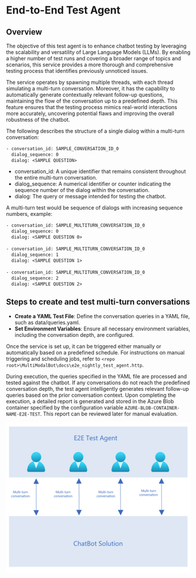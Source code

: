 # End-to-End Test Agent

## Overview
The objective of this test agent is to enhance chatbot testing by leveraging the scalability and versatility of Large Language Models (LLMs). By enabling a higher number of test runs and covering a broader range of topics and scenarios, this service provides a more thorough and comprehensive testing process that identifies previously unnoticed issues.

The service operates by spawning multiple threads, with each thread simulating a multi-turn conversation. Moreover, it has the capability to automatically generate contextually relevant follow-up questions, maintaining the flow of the conversation up to a predefined depth. This feature ensures that the testing process mimics real-world interactions more accurately, uncovering potential flaws and improving the overall robustness of the chatbot.

The following describes the structure of a single dialog within a multi-turn conversation:

```
- conversation_id: SAMPLE_CONVERSATION_ID_0
  dialog_sequence: 0
  dialog: <SAMPLE QUESTION>
```
- conversation_id: A unique identifier that remains consistent throughout the entire multi-turn conversation.
- dialog_sequence: A numerical identifier or counter indicating the sequence number of the dialog within the conversation.
- dialog: The query or message intended for testing the chatbot.

A multi-turn test would be sequence of dialogs with increasing sequence numbers, example:
```
- conversation_id: SAMPLE_MULTITURN_CONVERSATION_ID_0
  dialog_sequence: 0
  dialog: <SAMPLE QUESTION 0>

- conversation_id: SAMPLE_MULTITURN_CONVERSATION_ID_0
  dialog_sequence: 1
  dialog: <SAMPLE QUESTION 1>

- conversation_id: SAMPLE_MULTITURN_CONVERSATION_ID_0
  dialog_sequence: 2
  dialog: <SAMPLE QUESTION 2>
```

## Steps to create and test multi-turn conversations
- **Create a YAML Test File**: Define the conversation queries in a YAML file, such as data/queries.yaml.
- **Set Environment Variables**: Ensure all necessary environment variables, including the conversation depth, are configured.

Once the service is set up, it can be triggered either manually or automatically based on a predefined schedule. For instructions on manual triggering and scheduling jobs, refer to `<repo root>\MultiModalBot\docs\e2e_nightly_test_agent.http`.

During execution, the queries specified in the YAML file are processed and tested against the chatbot. If any conversations do not reach the predefined conversation depth, the test agent intelligently generates relevant follow-up queries based on the prior conversation context. Upon completing the execution, a detailed report is generated and stored in the Azure Blob container specified by the configuration variable `AZURE-BLOB-CONTAINER-NAME-E2E-TEST`. This report can be reviewed later for manual evaluation.

![E2E Test Agent](e2e_test_agent.png)
